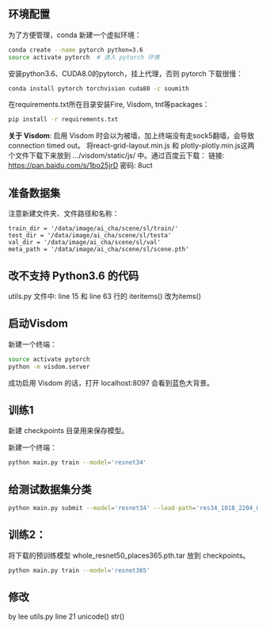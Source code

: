 ## 环境配置
为了方便管理，conda 新建一个虚拟环境：
```bash
conda create --name pytorch python=3.6
source activate pytorch  # 进入 pytorch 环境
```
安装python3.6、CUDA8.0的pytorch，挂上代理，否则 pytorch 下载很慢：
```bash
conda install pytorch torchvision cuda80 -c soumith
```
在requirements.txt所在目录安装Fire, Visdom, tnt等packages：
```bash
pip install -r requirements.txt
```
**关于 Visdom**:
启用 Visdom 时会以为被墙，加上终端没有走sock5翻墙，会导致 connection timed out。
将react-grid-layout.min.js 和 plotly-plotly.min.js这两个文件下载下来放到 .../visdom/static/js/ 中。通过百度云下载：
链接: https://pan.baidu.com/s/1bo25jrD
密码: 8uct

## 准备数据集
注意新建文件夹、文件路径和名称：
```
train_dir = '/data/image/ai_cha/scene/sl/train/'
test_dir = '/data/image/ai_cha/scene/sl/testa'
val_dir = '/data/image/ai_cha/scene/sl/val'
meta_path = '/data/image/ai_cha/scene/sl/scene.pth'
```

## 改不支持 Python3.6 的代码
utils.py 文件中:
line 15 和 line 63 行的 iteritems() 改为items()

## 启动Visdom
新建一个终端：
```bash
source activate pytorch
python -m visdom.server
```
成功启用 Visdom 的话，打开 localhost:8097 会看到蓝色大背景。

## 训练1
新建 checkpoints 目录用来保存模型。

新建一个终端：
```bash
python main.py train --model='resnet34'
```

## 给测试数据集分类
```bash
python main.py submit --model='resnet34' --load-path='res34_1018_2204_0.938002232143' 
```

## 训练2：
将下载的预训练模型 whole_resnet50_places365.pth.tar 放到 checkpoints。
```bash
python main.py train --model='resnet365'
```

## 修改
by lee
utils.py
line 21	unicode() str()


